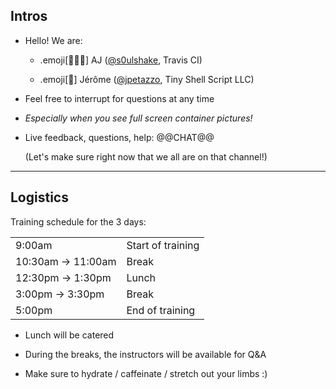 ## Intros

- Hello! We are:

   - .emoji[👷🏻‍♀️] AJ ([@s0ulshake](https://twitter.com/s0ulshake), Travis CI)

   - .emoji[🐳] Jérôme ([@jpetazzo](https://twitter.com/jpetazzo), Tiny Shell Script LLC)

- Feel free to interrupt for questions at any time

- *Especially when you see full screen container pictures!*

- Live feedback, questions, help: @@CHAT@@

  (Let's make sure right now that we all are on that channel!)

---

## Logistics

Training schedule for the 3 days:

|||
|-------------------|--------------------|
|  9:00am           | Start of training
| 10:30am → 11:00am | Break
| 12:30pm → 1:30pm  | Lunch
| 3:00pm → 3:30pm   | Break
| 5:00pm            | End of training

- Lunch will be catered

- During the breaks, the instructors will be available for Q&A

- Make sure to hydrate / caffeinate / stretch out your limbs :)
